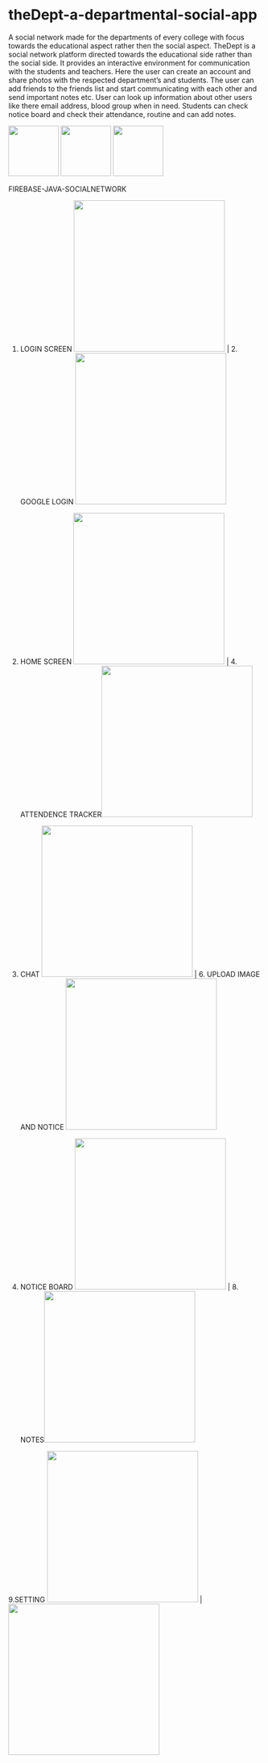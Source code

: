 # theDept-a-departmental-social-app
A social network made for the departments of every college with focus towards the educational aspect rather then the social aspect.
TheDept is a social network platform directed towards the educational side rather than the social side.
It provides an interactive environment for communication with the students and teachers.
Here the user can create an account and share photos with the respected department’s and students. 
The user can add friends to the friends list and start communicating with each other and send important notes etc.
User can look up information about other users like there email address, blood group when in need. 
Students can check notice board and check their attendance, routine and can add notes. 


<p float="left">
  <img src="/https://user-images.githubusercontent.com/56950807/102047551-77c2a100-3e03-11eb-8e40-c7eb5d02fa72.jpg" width="100" />
  <img src="/https://user-images.githubusercontent.com/56950807/102047560-7abd9180-3e03-11eb-8a3b-0e79b0141182.jpg" width="100" /> 
  <img src="/img3.png" width="100" />
</p>


FIREBASE-JAVA-SOCIALNETWORK

1. LOGIN SCREEN <img src="https://user-images.githubusercontent.com/56950807/102047551-77c2a100-3e03-11eb-8e40-c7eb5d02fa72.jpg" width="300"> | 2. GOOGLE LOGIN <img src="https://user-images.githubusercontent.com/56950807/102047560-7abd9180-3e03-11eb-8a3b-0e79b0141182.jpg" width="300">

3. HOME SCREEN <img src="https://user-images.githubusercontent.com/56950807/102047567-7db88200-3e03-11eb-85d3-f52a32d6437b.jpg" width="300"> | 4. ATTENDENCE TRACKER<img src="https://user-images.githubusercontent.com/56950807/102047569-7ee9af00-3e03-11eb-83f9-eaa6a0e3852d.jpg" width="300">

5. CHAT  <img src="https://user-images.githubusercontent.com/56950807/102047573-801adc00-3e03-11eb-8db8-928d97c6c3b5.jpg" width="300"> | 6. UPLOAD IMAGE AND NOTICE <img src="https://user-images.githubusercontent.com/56950807/102047577-80b37280-3e03-11eb-8340-39e44357fe76.jpg" width="300">

7. NOTICE BOARD <img src="https://user-images.githubusercontent.com/56950807/102047581-81e49f80-3e03-11eb-8020-0b5a5b1ec4cf.jpg" width="300"> | 8. NOTES<img src="ttps://user-images.githubusercontent.com/56950807/102047584-827d3600-3e03-11eb-9c7d-894b2c1ba97f.jpg" width="300">

9.SETTING <img src="https://user-images.githubusercontent.com/56950807/102047592-8446f980-3e03-11eb-9d59-2a0fec2a8bdb.jpg" width="300"> |<img src="https://user-images.githubusercontent.com/56950807/102047589-8315cc80-3e03-11eb-9a61-6b27ccd99ee6.jpg" width="300">

